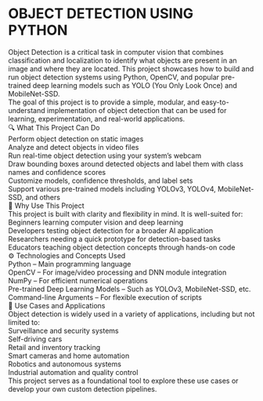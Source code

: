# OBJECT DETECTION USING PYTHON<br>
Object Detection is a critical task in computer vision that combines classification and localization to identify what objects are present in an image and where they are located. This project showcases how to build and run object detection systems using Python, OpenCV, and popular pre-trained deep learning models such as YOLO (You Only Look Once) and MobileNet-SSD.<br>
The goal of this project is to provide a simple, modular, and easy-to-understand implementation of object detection that can be used for learning, experimentation, and real-world applications.<br>
🔍 What This Project Can Do<br>
Perform object detection on static images<br>
Analyze and detect objects in video files<br>
Run real-time object detection using your system’s webcam<br>
Draw bounding boxes around detected objects and label them with class names and confidence scores<br>
Customize models, confidence thresholds, and label sets<br>
Support various pre-trained models including YOLOv3, YOLOv4, MobileNet-SSD, and others<br>
🎯 Why Use This Project<br>
This project is built with clarity and flexibility in mind. It is well-suited for:<br>
Beginners learning computer vision and deep learning<br>
Developers testing object detection for a broader AI application<br>
Researchers needing a quick prototype for detection-based tasks<br>
Educators teaching object detection concepts through hands-on code<br>
⚙️ Technologies and Concepts Used<br>
Python – Main programming language<br>
OpenCV – For image/video processing and DNN module integration<br>
NumPy – For efficient numerical operations<br>
Pre-trained Deep Learning Models – Such as YOLOv3, MobileNet-SSD, etc.<br>
Command-line Arguments – For flexible execution of scripts<br>
📌 Use Cases and Applications<br>
Object detection is widely used in a variety of applications, including but not limited to:<br>
Surveillance and security systems<br>
Self-driving cars<br>
Retail and inventory tracking<br>
Smart cameras and home automation<br>
Robotics and autonomous systems<br>
Industrial automation and quality control<br>
This project serves as a foundational tool to explore these use cases or develop your own custom detection pipelines.<br>

